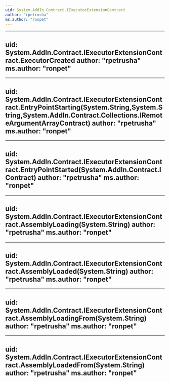 ```yaml
---
uid: System.AddIn.Contract.IExecutorExtensionContract
author: "rpetrusha"
ms.author: "ronpet"
---
```


---
uid: System.AddIn.Contract.IExecutorExtensionContract.ExecutorCreated
author: "rpetrusha"
ms.author: "ronpet"
---

---
uid: System.AddIn.Contract.IExecutorExtensionContract.EntryPointStarting(System.String,System.String,System.AddIn.Contract.Collections.IRemoteArgumentArrayContract)
author: "rpetrusha"
ms.author: "ronpet"
---

---
uid: System.AddIn.Contract.IExecutorExtensionContract.EntryPointStarted(System.AddIn.Contract.IContract)
author: "rpetrusha"
ms.author: "ronpet"
---

---
uid: System.AddIn.Contract.IExecutorExtensionContract.AssemblyLoading(System.String)
author: "rpetrusha"
ms.author: "ronpet"
---

---
uid: System.AddIn.Contract.IExecutorExtensionContract.AssemblyLoaded(System.String)
author: "rpetrusha"
ms.author: "ronpet"
---

---
uid: System.AddIn.Contract.IExecutorExtensionContract.AssemblyLoadingFrom(System.String)
author: "rpetrusha"
ms.author: "ronpet"
---

---
uid: System.AddIn.Contract.IExecutorExtensionContract.AssemblyLoadedFrom(System.String)
author: "rpetrusha"
ms.author: "ronpet"
---
